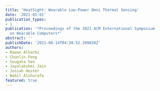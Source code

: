 ```yaml
---
title: 'HeatSight: Wearable Low-Power Omni Thermal Sensing'
date: '2021-01-01'
publication_types:
- 1
publication: '*Proceedings of the 2021 ACM International Symposium
  on Wearable Computers*'
abstract: ''
publishDate: '2021-08-14T04:38:52.399838Z'
authors:
- Rawan Alharbi
- Chunlin Feng
- Sougata Sen
- Jayalakshmi Jain
- Josiah Hester
- Nabil Alshurafa
featured: true
---
```

